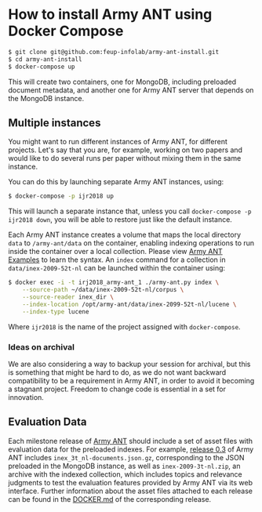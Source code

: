 # How to install Army ANT using Docker Compose

```bash
$ git clone git@github.com:feup-infolab/army-ant-install.git
$ cd army-ant-install
$ docker-compose up
```

This will create two containers, one for MongoDB, including preloaded document metadata, and another one for Army ANT server that depends on the MongoDB instance.

## Multiple instances

You might want to run different instances of Army ANT, for different projects. Let's say that you are, for example, working on two papers and would like to do several runs per paper without mixing them in the same instance.

You can do this by launching separate Army ANT instances, using:

```bash
$ docker-compose -p ijr2018 up
```

This will launch a separate instance that, unless you call `docker-compose -p ijr2018 down`, you will be able to restore just like the default instance.

Each Army ANT instance creates a volume that maps the local directory `data` to `/army-ant/data` on the container, enabling indexing operations to run inside the container over a local collection. Please view [Army ANT Examples](https://github.com/feup-infolab/army-ant/blob/0.3/EXAMPLES.md) to learn the syntax. An `index` command for a collection in `data/inex-2009-52t-nl` can be launched within the container using:

```bash
$ docker exec -i -t irj2018_army-ant_1 ./army-ant.py index \
    --source-path ~/data/inex-2009-52t-nl/corpus \
    --source-reader inex_dir \
    --index-location /opt/army-ant/data/inex-2099-52t-nl/lucene \
    --index-type lucene
```

Where `ijr2018` is the name of the project assigned with `docker-compose`.

### Ideas on archival

We are also considering a way to backup your session for archival, but this is something that might be hard to do, as we do not want backward compatibility to be a requirement in Army ANT, in order to avoid it becoming a stagnant project. Freedom to change code is essential in a set for innovation.

## Evaluation Data

Each milestone release of [Army ANT](https://github.com/feup-infolab/army-ant/releases) should include a set of asset files with evaluation data for the preloaded indexes. For example, [release 0.3](https://github.com/feup-infolab/army-ant/releases/tag/0.3) of Army ANT includes `inex_3t_nl-documents.json.gz`, corresponding to the JSON preloaded in the MongoDB instance, as well as `inex-2009-3t-nl.zip`, an archive with the indexed collection, which includes topics and relevance judgments to test the evaluation features provided by Army ANT via its web interface. Further information about the asset files attached to each release can be found in the [DOCKER.md](https://github.com/feup-infolab/army-ant/blob/0.3/DOCKER.md) of the corresponding release.